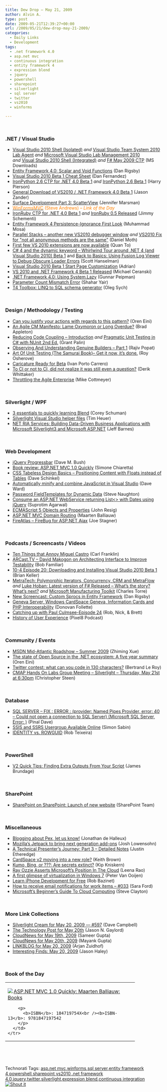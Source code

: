 ```yaml
---
title: Dew Drop – May 21, 2009
author: Alvin A.
type: post
date: 2009-05-21T12:39:27+00:00
url: /2009/05/21/dew-drop-may-21-2009/
categories:
  - Daily Links
  - Development
tags:
  - .net framework 4.0
  - asp.net mvc
  - continuous integration
  - entity framework 4
  - expression blend
  - jquery
  - powershell
  - sharepoint
  - silverlight
  - sql server
  - twitter
  - vs2010
  - winforms

---
```

&#160;

### .NET / Visual Studio

  * [Visual Studio 2010 Shell (Isolated)][1] _and_&#160;[Visual Studio Team System 2010 Lab Agent][2] _and_&#160;[Microsoft Visual Studio Lab Management 2010][3] _and_&#160;[Visual Studio 2010 Shell (Integrated)][4] _and_&#160;[F# May 2009 CTP][5] (MS Downloads)
  * [Entity Framework 4.0: Scalar and Void Functions][6] (Dan Rigsby)
  * [Visual Studio 2010 Beta 1 Cheat Sheet][7] (Dan Fernandez)
  * [IronPython 2.6 CTP for .NET 4.0 Beta 1][8] _and_&#160;[IronPython 2.6 Beta 1][9] (Harry Pierson)
  * [General Download of VS2010 / .NET Framework 4.0 Beta 1][10] (Jason Zander)
  * [Surface Development Part 3: ScatterView][11] (Jennifer Marsman)
  * [<font color="#ff8000">WinFormsMVC</font>][12] <font color="#ff8000">(Steve Andrews) <em>– Link of the Day</em></font>
  * [IronRuby CTP for .NET 4.0 Beta 1][13] _and_&#160;[IronRuby 0.5 Released][14] (Jimmy Schementi)
  * [Entity Framework 4 Persistence-Ignorance First Look][15] (Muhammad Mosa)
  * [Parallel Stacks – another new VS2010 debugger window][16] _and_&#160;[VS2010 Fix for "not all anonymous methods are the same"][17] (Daniel Moth)
  * [First few VS 2010 extensions are now available][18] (Quan To)
  * [C# 4 and the dynamic keyword &#8211; Whirlwind Tour around .NET 4 (and Visual Studio 2010) Beta 1][19] and [Back to Basics: Using Fusion Log Viewer to Debug Obscure Loader Errors][20] (Scott Hanselman)
  * [Visual Studio 2010 Beta 1 Start Page Customization][21] (Adrian)
  * [VS 2010 and .NET Framework 4 Beta 1 Released][22] (Michael Ceranski)
  * [.NET Framework 4.0: Using System.Lazy][23] (Gunnar Peipman)
  * [Parameter Count Mismatch Error][24] (Shahar Yair)
  * [T4 Toolbox: LINQ to SQL schema generator][25] (Oleg Sych)

&#160;

### Design / Methodology / Testing

  * [Can you justify your actions with regards to this pattern?][26] (Oren Eini)
  * [An Agile CM Manifesto: Lame Oxymoron or Long Overdue?][27] (Brad Appleton)
  * [Reducing Code Coupling &#8211; Introduction][28] _and_&#160;[Pragmatic Unit Testing in C# with NUnit 2nd Ed.][29] (Grant Palin)
  * [Observing And Understanding Genuine Builders &#8211; Part 1][30] (Rajiv Popat)
  * [Art Of Unit Testing (The Samurai Book)– Get it now, it’s done.][31] (Roy Osherove)
  * [Caricature Ready for Beta][32] (Ivan Porto Carrero)
  * [To CI or not to CI, did not realize it was still even a question?][33] (Derik Whittaker)
  * [Throttling the Agile Enterprise][34] (Mike Cottmeyer)

&#160;

### Silverlight / WPF

  * [3 essentials to quickly learning Blend][35] (Corey Schuman)
  * [Silverlight Visual Studio helper files][36] (Tim Heuer)
  * [NET RIA Services: Building Data-Driven Business Applications with Microsoft Silverlight3 and Microsoft ASP.NET][37] (Jeff Barnes)

&#160;

### Web Development

  * [jQuery Progressbar][38] (Dave M. Bush)
  * [Book review: ASP.NET MVC 1.0 Quickly][39] (Simone Chiaretta)
  * [CSS Tabeless Design Basics – Positioning Content with Floats instead of Tables][40] (Dave Schinkel)
  * [Automatically minify and combine JavaScript in Visual Studio][41] (Dave Ward)
  * [Password FieldTemplates for Dynamic Data][42] (Steve Naughton)
  * [Consume an ASP.NET WebService returning List<> with Dates using jQuery][43] (Suprotim Agarwal)
  * [ECMAScript 5 Objects and Properties][44] (John Resig)
  * [ASP.NET MVC Domain Routing][45] (Maarten Balliauw)
  * [FireAtlas &#8211; FireBug for ASP.NET Ajax][46] (Joe Stagner)

&#160;

### Podcasts / Screencasts / Videos

  * [Ten Things that Annoy Miguel Castro][47] (Carl Franklin)
  * [ARCast.TV &#8211; David Makogon on Architecting Interface to Improve Testability][48] (Bob Familiar)
  * [10-4 Episode 20: Downloading and Installing Visual Studio 2010 Beta 1][49] (Brian Keller)
  * [MetraTech: Polymorphic Iterators, Concurrency, CRM and MetraFlow][50] _and_&#160;[Luke Hoban: Latest version of F# Released &#8211; What&#8217;s the story? What&#8217;s next?][51] _and_&#160;[Microsoft Manufacturing Toolkit][52] (Charles Torre)
  * [New Screencast: Custom Sprocs in Entity Framework][53] (Dan Rigsby)
  * [Geneva Server, Windows CardSpace Geneva, Information Cards and PHP Interoperability][54] (Donovan Follette)
  * [Catching up with Paul Culmsee-Episode 24][55] (Rob, Nick, & Brett)
  * [History of User Experience][56] (Pixel8 Podcast)

&#160;

### Community / Events

  * [MSDN Mid-Atlantic Roadshow – Summer 2009][57] (Zhiming Xue)
  * [The state of Open Source in the .NET ecosystem: A five year summary][58] (Oren Eini)
  * [Twitter contest: what can you code in 130 characters?][59] (Bertrand Le Roy)
  * [CMAP Hands On Labs Group Meeting &#8211; Silverlight &#8211; Thursday, May 21st at 6:30pm][60] (Christopher Steen)

&#160;

### Database

  * [SQL SERVER – FIX : ERROR : (provider: Named Pipes Provider, error: 40 – Could not open a connection to SQL Server) (Microsoft SQL Server, Error: )][61] (Pinal Dave)
  * [SSIS and SSRS Usergroup Available Online][62] (Simon Sabin)
  * [IDENTITY vs. ROWGUID][63] (Rob Teixeira)

&#160;

### PowerShell

  * [V2 Quick Tips: Finding Extra Outputs From Your Script][64] (James Brundage)

&#160;

### SharePoint

  * [SharePoint on SharePoint: Launch of new website][65] (SharePoint Team)

&#160;

### Miscellaneous

  * [Blogging about Pex, let us know!][66] (Jonathan de Halleux)
  * [Mozilla&#8217;s Jetpack to bring next generation add-ons][67] (Josh Lowensohn)
  * [A Technical Presenter&#8217;s Journey: Part 3 – Detailed Notes][68] (Justin Etheredge)
  * [CardSpace v2 moving into a new role?][69] (Keith Brown)
  * [Kumo, Bing, or ???: Are secrets extinct?][70] (Kip Kniskern)
  * [Ray Ozzie Asserts Microsoft’s Position In The Cloud][71] (Leena Rao)
  * [A first glimpse of virtualization in Windows 7][72] (Peter Van Ooijen)
  * [Learn iPhone Development for Free][73] (Rob Bazinet)
  * [How to receive email notifications for work items – #033][74] (Sara Ford)
  * [Microsoft&#8217;s Beginner&#8217;s Guide To Cloud Computing][75] (Steve Clayton)

&#160;

### More Link Collections

  * [Silverlight Cream for May 20, 2009 &#8212; #597][76] (Dave Campbell)
  * [The Technology Post for May 20th][77] (Jason N. Gaylord)
  * [CloudNews for May 19th, 2009][78] (Sameer Gupta)
  * [CloudNews for May 20th, 2009][79] (Mayank Gupta)
  * [LINKBLOG for May 20, 2009][80] (Arjan Zuidhof)
  * [Interesting Finds: May 20, 2009][81] (Jason Haley)

&#160;

### Book of the Day

<div style="padding-bottom: 0px; margin: 0px; padding-left: 0px; padding-right: 0px; display: inline; float: none; padding-top: 0px" id="scid:7dc1bd33-94bd-46fd-a20b-0131235bcd47:f063edb1-43f9-4142-b3d2-6b0e00a396b0" class="wlWriterSmartContent">
  <table cellspacing="0" cellpadding="2" width="400" border="0" unselectable="on">
    <tr>
      <td valign="top" width="400">
        <p>
          <a title="ASP.NET MVC 1.0 Quickly: Maarten Balliauw: Books" href="http://www.amazon.com/exec/obidos/ASIN/184719754X/alvinashcraft-20"><img data-recalc-dims="1" decoding="async" src="https://i0.wp.com/images.amazon.com/images/P/184719754X.01.MZZZZZZZ.jpg?w=660" border="0" align="left" style="float:left" />ASP.NET MVC 1.0 Quickly: Maarten Balliauw: Books</a>
        </p>
        
        <p>
          <b>ISBN</b>: 184719754X<br /><b>ISBN-13</b>: 9781847197542
        </p>
      </td>
    </tr>
  </table>
</div>

&#160;

<div style="padding-bottom: 0px; margin: 0px; padding-left: 0px; padding-right: 0px; display: inline; float: none; padding-top: 0px" id="scid:C16BAC14-9A3D-4c50-9394-FBFEF7A93539:c1c9e0f8-20b9-4845-9d33-2e39c6e5b666" class="wlWriterSmartContent">
  <!--dotnetkickit-->
</div>

&#160;

<div style="padding-bottom: 0px; margin: 0px; padding-left: 0px; padding-right: 0px; display: inline; float: none; padding-top: 0px" id="scid:0767317B-992E-4b12-91E0-4F059A8CECA8:0ac9ff58-b01b-4f91-b204-b089200ddf74" class="wlWriterSmartContent">
  Technorati Tags: <a href="http://technorati.com/tags/asp.net+mvc" rel="tag">asp.net mvc</a>,<a href="http://technorati.com/tags/winforms" rel="tag">winforms</a>,<a href="http://technorati.com/tags/sql+server" rel="tag">sql server</a>,<a href="http://technorati.com/tags/entity+framework+4" rel="tag">entity framework 4</a>,<a href="http://technorati.com/tags/powershell" rel="tag">powershell</a>,<a href="http://technorati.com/tags/sharepoint" rel="tag">sharepoint</a>,<a href="http://technorati.com/tags/vs2010" rel="tag">vs2010</a>,<a href="http://technorati.com/tags/.net+framework+4.0" rel="tag">.net framework 4.0</a>,<a href="http://technorati.com/tags/jquery" rel="tag">jquery</a>,<a href="http://technorati.com/tags/twitter" rel="tag">twitter</a>,<a href="http://technorati.com/tags/silverlight" rel="tag">silverlight</a>,<a href="http://technorati.com/tags/expression+blend" rel="tag">expression blend</a>,<a href="http://technorati.com/tags/continuous+integration" rel="tag">continuous integration</a>
</div>

<div class="wlWriterHeaderFooter" style="margin:0px; padding:0px 0px 0px 0px;">
  <div class="shoutIt">
    <a rev="vote-for" href="http://dotnetshoutout.com/Submit?url=http%3a%2f%2fwww.alvinashcraft.com%2f2009%2f05%2f21%2fdew-drop-may-21-2009%2f&title=Dew+Drop+-+May+21%2c+2009"><img decoding="async" alt="Shout it" src="http://dotnetshoutout.com/image.axd?url=https://morningdew-bpc6g3a0fgaxdxcu.eastus2-01.azurewebsites.net/2009/05/21/dew-drop-may-21-2009/" style="border:0px" /></a>
  </div>
</div>

 [1]: http://feedproxy.google.com/~r/MicrosoftDownloadCenter/~3/Ytp_AMZxEyQ/details.aspx
 [2]: http://feedproxy.google.com/~r/MicrosoftDownloadCenter/~3/kko4YnyPBGw/details.aspx
 [3]: http://feedproxy.google.com/~r/MicrosoftDownloadCenter/~3/xDeUeOVlCrk/details.aspx
 [4]: http://feedproxy.google.com/~r/MicrosoftDownloadCenter/~3/xJSyuDV2ktQ/details.aspx
 [5]: http://feedproxy.google.com/~r/MicrosoftDownloadCenter/~3/zGH8KcUGgv0/details.aspx
 [6]: http://feedproxy.google.com/~r/DanRigsby/~3/SmpQW5Hj8bo/
 [7]: http://blogs.msdn.com/danielfe/archive/2009/05/20/visual-studio-2010-beta-1-cheat-sheet.aspx
 [8]: http://feedproxy.google.com/~r/Devhawk/~3/qQBpioxpvGw/IronPython+26+CTP+For+NET+40+Beta+1.aspx
 [9]: http://feedproxy.google.com/~r/Devhawk/~3/Kqh7eem_VYc/IronPython+26+Beta+1.aspx
 [10]: http://blogs.msdn.com/jasonz/archive/2009/05/20/general-download-of-vs2010-net-framework-4-0-beta-1.aspx
 [11]: http://feedproxy.google.com/~r/JenniferMarsman/~3/qLmrT__CQt8/surface-development-part-3-scatterview.aspx
 [12]: http://www.platinumbay.com/blogs/dotneticated/archive/2009/05/20/winformsmvc.aspx
 [13]: http://feedproxy.google.com/~r/jimmy-thinking/~3/zcPT9q8rzCE/ironruby-ctp-for-net-40-beta-1.html
 [14]: http://feedproxy.google.com/~r/jimmy-thinking/~3/F8Um7Taf9EU/ironruby-05-released.html
 [15]: http://feedproxy.google.com/~r/MosesOfEgyptBlog/~3/2bqQE7d2nDg/post.aspx
 [16]: http://feedproxy.google.com/~r/DanielMoth/~3/ZLnkVr33W6Y/parallel-stacks-another-new-vs2010.html
 [17]: http://feedproxy.google.com/~r/DanielMoth/~3/C7ZbBScKR0E/vs2010-fix-for-not-all-anonymous.html
 [18]: http://blogs.msdn.com/quanto/archive/2009/05/19/first-few-vs-2010-extensions-are-now-available.aspx
 [19]: http://feedproxy.google.com/~r/ScottHanselman/~3/AqUgunMG6A8/C4AndTheDynamicKeywordWhirlwindTourAroundNET4AndVisualStudio2010Beta1.aspx
 [20]: http://feedproxy.google.com/~r/ScottHanselman/~3/WlwhX0pV4TE/BackToBasicsUsingFusionLogViewerToDebugObscureLoaderErrors.aspx
 [21]: http://blogs.msdn.com/vsxteam/archive/2009/05/20/visual-studio-2010-beta-1-start-page-customization.aspx
 [22]: http://www.codecapers.com/2009/05/vs-2010-and-net-framework-4-beta-1.html
 [23]: http://feedproxy.google.com/~r/gunnarpeipman/~3/0-PHaHXkPyY/net-framework-4-0-using-system-lazy-lt-t-gt.aspx
 [24]: http://feeds.dzone.com/~r/zones/dotnet/~3/nX5z491w28o/parameter-count-mismatch-error
 [25]: http://feeds.olegsych.com/~r/olegsych/~3/5Ppb6-NzUXM/
 [26]: http://feedproxy.google.com/~r/AyendeRahien/~3/vRujb9S9JZw/can-you-justify-your-actions-with-regards-to-this-pattern.aspx
 [27]: http://bradapp.blogspot.com/2009/05/agile-cm-manifesto-lame-oxymoron-or.html
 [28]: http://grantpalin.com/2009/05/20/reducing-code-coupling-introduction/
 [29]: http://grantpalin.com/2009/05/19/pragmatic-unit-testing-in-c-with-nunit-2nd-ed/
 [30]: http://www.thousandtyone.com/blog/ObservingAndUnderstandingGenuineBuildersPart1.aspx
 [31]: http://feedproxy.google.com/~r/Iserializable/~3/0yPHDDuJR2Q/art-of-unit-testing-the-samurai-book-get-it-now-it-s-done.aspx
 [32]: http://feeds.dzone.com/~r/zones/dotnet/~3/SAcerHulfOw/caricature-ready-beta
 [33]: http://feedproxy.google.com/~r/Devlicious/~3/A5qlODT34sc/to-ci-or-not-to-ci-did-not-realize-it-was-still-even-a-question.aspx
 [34]: http://feedproxy.google.com/~r/LeadingAgile/~3/HP1YTC0jcNM/throttling-agile-enterprise.html
 [35]: http://www.85turns.com/2009/05/20/3-essentials-to-quickly-leaning-blend/
 [36]: http://feeds.timheuer.com/~r/timheuer/~3/r5AmzfrasBc/14615.aspx
 [37]: http://blogs.msdn.com/jbarnes/archive/2009/05/20/net-ria-services-building-data-driven-business-applications-with-microsoft-silverlight3-and-microsoft-asp-net.aspx
 [38]: http://blog.dmbcllc.com/2009/05/20/jquery-progressbar/
 [39]: http://feedproxy.google.com/~r/Codeclimber/~3/0Q29unctjeA/book-review-asp.net-mvc-1.0-quickly.aspx
 [40]: http://feedproxy.google.com/~r/CodeZest/~3/EXhZKCN-ie0/css-basics-ndash-positioning-content-with-floats-instead-of-tables.aspx
 [41]: http://feedproxy.google.com/~r/Encosia/~3/Tf7mDx6wdRA/
 [42]: http://csharpbits.notaclue.net/2009/05/password-fieldtemplates-for-dynamic.html
 [43]: http://feedproxy.google.com/~r/netCurryRecentArticles/~3/R_LC9v19PMo/ShowArticle.aspx
 [44]: http://ejohn.org/blog/ecmascript-5-objects-and-properties/
 [45]: http://blog.maartenballiauw.be/post.aspx?id=56099f14-0c16-439a-81db-65c2a48a4850
 [46]: http://misfitgeek.com/blog/aspnet/fireatlas-ndash-firebug-for-asp-net-ajax/
 [47]: http://www.dotnetrocks.com/default.aspx?ShowNum=448
 [48]: http://feedproxy.google.com/~r/msdn/bobfamiliar/~3/N5b6wvZlbXg/arcast-tv-david-makogon-on-architecting-interface-to-improve-testability.aspx
 [49]: http://channel9.msdn.com/shows/10-4/10-4-Episode-20-Downloading-and-Installing-Visual-Studio-2010-Beta-1/
 [50]: http://channel9.msdn.com/shows/Inside+Out/MetraTech-Polymorphic-Iterators-Concurrency-CRM-and-MetraFlow/
 [51]: http://channel9.msdn.com/posts/Charles/Luke-Hoban-Latest-version-of-F-Released-Whats-the-story-Whats-next/
 [52]: http://channel9.msdn.com/posts/Charles/Microsoft-Manufacturing-Toolkit/
 [53]: http://feedproxy.google.com/~r/DanRigsby/~3/O2jhKQvpDvg/
 [54]: http://channel9.msdn.com/shows/Identity/Geneva-Server-Windows-CardSpace-Geneva-Information-Cards-and-PHP-Interoperability/
 [55]: http://sharepointpodshow.com/archive/2009/05/20/catching-up-with-paul-culmsee-episode-24.aspx
 [56]: http://community.infragistics.com/pixel8/media/p/95683.aspx
 [57]: http://blogs.msdn.com/zxue/archive/2009/05/20/msdn-mid-atlantic-roadshow-summer-2009.aspx
 [58]: http://feedproxy.google.com/~r/AyendeRahien/~3/dhGQ48ULYiQ/the-state-of-open-source-in-the-.net-ecosystem-a.aspx
 [59]: http://weblogs.asp.net/bleroy/archive/2009/05/20/twitter-contest-what-can-you-code-in-130-characters.aspx
 [60]: http://dotnetjunkies.com/WebLog/csteen/archive/2009/05/20/597843.aspx
 [61]: http://blog.sqlauthority.com/2009/05/21/sql-server-fix-error-provider-named-pipes-provider-error-40-could-not-open-a-connection-to-sql-server-microsoft-sql-server-error/
 [62]: http://feedproxy.google.com/~r/SimonsSqlServerStuff/~3/kwv0R2UA45o/SSIS-and-SSRS-usergroup-available-online.aspx
 [63]: http://feedproxy.google.com/~r/TheRuntime/~3/xAHWUYOd294/identity-vs.-rowguid.aspx
 [64]: http://blogs.msdn.com/powershell/archive/2009/05/20/v2-quick-tips-finding-extra-outputs-from-your-script.aspx
 [65]: http://feedproxy.google.com/~r/sharepointteamblog/~3/8u80yGxjkGo/sharepoint-on-sharepoint-launch-of-new-sharepoint-website.aspx
 [66]: http://feedproxy.google.com/~r/PelisFarm/~3/dqCL0FJUXOE/BloggingAboutPexLetUsKnow.aspx
 [67]: http://feedproxy.google.com/~r/webware/~3/YlggV3Hz9dI/8301-17939_109-10245934-2.html
 [68]: http://www.codethinked.com/post.aspx?id=fe1e6856-3eee-4ce5-be17-d0aaf82e533f
 [69]: http://www.pluralsight.com/community/blogs/keith/archive/2009/05/20/cardspace-v2-moving-into-a-new-role.aspx
 [70]: http://feedproxy.google.com/~r/liveside/~3/MwvSUCbskcQ/kumo-bing-or-are-secrets-extinct.aspx
 [71]: http://feedproxy.google.com/~r/Techcrunch/~3/w-1fEE8RAVM/
 [72]: http://codebetter.com/blogs/peter.van.ooijen/archive/2009/05/20/a-first-glimpse-of-virtualization-in-windows-7.aspx
 [73]: http://feedproxy.google.com/~r/AccidentalTechnologist/~3/tbMiU--7lN8/
 [74]: http://blogs.msdn.com/saraford/archive/2009/05/20/how-to-receive-email-notifications-for-work-items-033.aspx
 [75]: http://blogs.msdn.com/stevecla01/archive/2009/05/20/microsoft-s-beginner-s-guide-to-cloud-computing.aspx
 [76]: http://geekswithblogs.net/WynApseTechnicalMusings/archive/2009/05/20/132330.aspx
 [77]: http://feeds.jasongaylord.com/~r/JasonNGaylord/~3/J-tlRrvJuPE/the-technology-post-for-may-20th.aspx
 [78]: http://feedproxy.google.com/~r/CloudAve/~3/6XzLch-zNBI/cloudnews-for-may-19th-2009
 [79]: http://feedproxy.google.com/~r/CloudAve/~3/-BNIL6jijGw/cloudnews-for-may-20th-2009
 [80]: http://feedproxy.google.com/~r/ArjansWorld/~3/9_SPd6ggu2Q/
 [81]: http://jasonhaley.com/blog/post.aspx?id=aa8461a4-3013-4dcd-b0f0-45b2c783c1e9